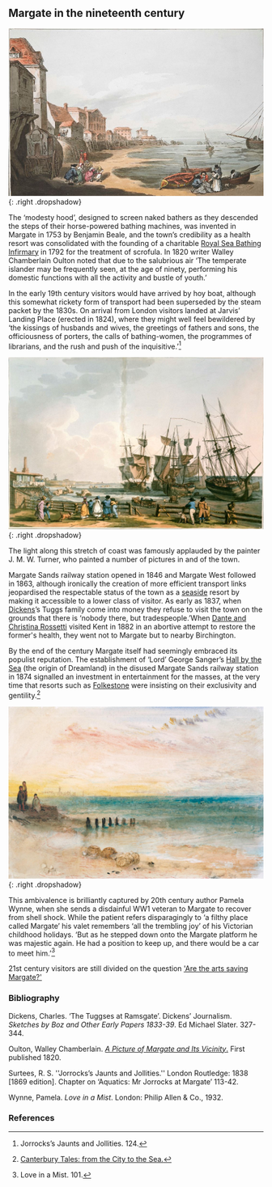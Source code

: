 <param ve-config style="article">

## Margate in the nineteenth century

![A view at Margate - ©The British Library Board maps_k_top_17_4_d](images/AViewatMargatemaps_k_top_17_4_d.jpg){: .right .dropshadow}

The ‘modesty hood’, designed to screen naked bathers as they descended the steps of their horse-powered bathing machines, was invented in Margate in 1753 by Benjamin Beale, and the town’s credibility as a health resort was consolidated with the founding of a charitable [Royal Sea Bathing Infirmary](http://glorious-and-unknown.co.uk/margate-royal-sea-bathing-infirmary/) in 1792 for the treatment of scrofula. In 1820 writer Walley Chamberlain Oulton noted that due to the salubrious air ‘The temperate islander may be frequently seen, at the age of ninety, performing his domestic functions with all the activity and bustle of youth.’ 

In the early 19th century visitors would have arrived by hoy boat, although this somewhat rickety form of transport had been superseded by the steam packet by the 1830s. On arrival from London visitors landed at Jarvis’ Landing Place (erected in 1824), where they might well feel bewildered by ‘the kissings of husbands and wives, the greetings of fathers and sons, the officiousness of porters, the calls of bathing-women, the programmes of librarians, and the rush and push of the inquisitive.’[^ref1]

![Margate from the Parade - ©The British Library Board c11802-06 / Maps K.Top.17.4.e.](images/Margatefromtheparade.JPG){: .right .dropshadow}

The light along this stretch of coast was famously applauded by the painter J. M. W. Turner, who painted a number of pictures in and of the town.

Margate Sands railway station opened in 1846 and Margate West followed in 1863, although ironically the creation of more efficient transport links jeopardised the respectable status of the town as a [seaside](/19c/19c-seaside) resort by making it accessible to a lower class of visitor. As early as 1837, when [Dickens](/dickens/dickens-biography)’s Tuggs family come into money they refuse to visit the town on the grounds that there is ‘nobody there, but tradespeople.’When [Dante and Christina Rossetti](/19c/19c-rossetti-biography) visited Kent in 1882 in an abortive attempt to restore the former's health, they went not to Margate but to nearby Birchington.

By the end of the century Margate itself had seemingly embraced its populist reputation. The establishment of ‘Lord’ George Sanger’s [Hall by the Sea](http://glorious-and-unknown.co.uk/margate-hall-by-the-sea/) (the origin of Dreamland) in the disused Margate Sands railway station in 1874 signalled an investment in entertainment for the masses, at the very time that resorts such as [Folkestone](/19c/19c-folkestone) were insisting on their exclusivity and gentility.[^ref2] 

![Joseph Mallord William Turner, ‘A Distant View of Margate After Sunset’, c.1840, Tate (N05239), digital image © Tate released under Creative Commons CC-BY-NC-ND (3.0 Unported)](images/distantMargate.jpg){: .right .dropshadow}

This ambivalence is brilliantly captured by 20th century author Pamela Wynne, when she sends a disdainful WW1 veteran to Margate to recover from shell shock. While the patient refers disparagingly to ‘a filthy place called Margate’  his valet remembers ‘all the trembling joy’ of his Victorian childhood holidays. ‘But as he stepped down onto the Margate platform he was majestic again. He had a position to keep up, and there would be a car to meet him.’[^ref3] 

21st century visitors are still divided on the question ['Are the arts saving Margate?'](https://www.bbc.co.uk/programmes/p07vs8sz)<param ve-video id="wizsp07vs8sz" title="Are the arts saving Margate"></var>


### Bibliography

Dickens, Charles. ‘The Tuggses at Ramsgate’. Dickens’ Journalism. _Sketches by Boz and Other Early Papers 1833-39_. Ed Michael Slater. 327-344.

Oulton, Walley Chamberlain. [_A Picture of Margate and Its Vicinity_.](https://books.google.com.gh/books?id=ExEHAAAAQAAJ&printsec=frontcover#v=onepage&q&f=false) First published 1820.

Surtees, R. S. ''Jorrocks’s Jaunts and Jollities.'' London Routledge: 1838 [1869 edition]. Chapter on ‘Aquatics: Mr Jorrocks at Margate’ 113-42.

Wynne, Pamela. _Love in a Mist_. London: Philip Allen & Co., 1932.

### References

[^ref1]: Jorrocks’s Jaunts and Jollities. 124.
[^ref2]: [Canterbury Tales: from the City to the Sea.](https://www.youtube.com/watch?v=461nK7mazNo)
[^ref3]:  Love in a Mist. 101.

